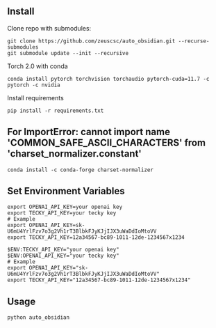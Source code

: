 ## Install
Clone repo with submodules:
~~~shell
git clone https://github.com/zeuscsc/auto_obsidian.git --recurse-submodules
git submodule update --init --recursive
~~~
Torch 2.0 with conda
~~~shell
conda install pytorch torchvision torchaudio pytorch-cuda=11.7 -c pytorch -c nvidia
~~~
Install requirements
~~~shell
pip install -r requirements.txt
~~~
## For ImportError: cannot import name 'COMMON_SAFE_ASCII_CHARACTERS' from 'charset_normalizer.constant'
~~~shell
conda install -c conda-forge charset-normalizer
~~~
## Set Environment Variables
~~~shell Unix
export OPENAI_API_KEY=your openai key
export TECKY_API_KEY=your tecky key
# Example
export OPENAI_API_KEY=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
export TECKY_API_KEY=12a34567-bc89-1011-12de-1234567x1234
~~~

~~~shell Windows
$ENV:TECKY_API_KEY="your openai key"
$ENV:OPENAI_API_KEY="your tecky key"
# Example
export OPENAI_API_KEY="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"
export TECKY_API_KEY="12a34567-bc89-1011-12de-1234567x1234"
~~~
## Usage
~~~shell
python auto_obsidian
~~~